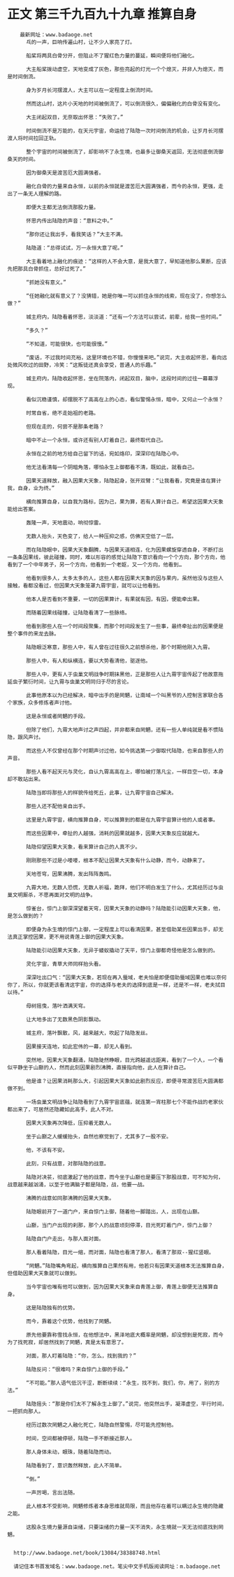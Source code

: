 # 正文 第三千九百九十九章 推算自身
        最新网址：www.badaoge.net
          乓的一声，巨响传遍山村，让不少人家亮了灯。
      
          船桨将两具白骨分开，但阻止不了猩红色力量的蔓延，瞬间便将他们融化。
      
          大主船桨拨动虚空，天地变成了灰色，那些亮起的灯光一个个熄灭，并非人为熄灭，而是时间倒流。
      
          身为岁月长河摆渡人，大主可以在一定程度上倒流时间。
      
          然而这山村，这片小天地的时间被倒流了，可以倒流很久，偏偏融化的白骨没有变化。
      
          大主闭起双目，无奈取出怀思：“失败了。”
      
          时间倒流不是万能的，在天元宇宙，命运给了陆隐一次时间倒流的机会，让岁月长河摆渡人将时间拉回正轨。
      
          整个宇宙的时间被倒流了，却影响不了永生境，也最多让御桑天返回，无法彻底倒流御桑天的时间。
      
          因为御桑天是渡苦厄大圆满强者。
      
          融化白骨的力量来自永恒，以前的永恒就是渡苦厄大圆满强者，而今的永恒，更强，走出了一条无人理解的路。
      
          即便大主都无法倒流那股力量。
      
          怀思内传出陆隐的声音：“意料之中。”
      
          “那你还让我出手，看我笑话？”大主不满。
      
          陆隐道：“总得试试，万一永恒大意了呢。”
      
          大主看着地上融化的痕迹：“这样的人不会大意，是我大意了，早知道他那么果断，应该先把那具白骨抓住，总好过死了。”
      
          “抓她没有意义。”
      
          “任她融化就有意义了？没猜错，她是你唯一可以抓住永恒的线索，现在没了，你想怎么做？”
      
          城主府内，陆隐看着怀思，淡淡道：“还有一个方法可以尝试，前辈，给我一些时间。”
      
          “多久？”
      
          “不知道，可能很快，也可能很慢。”
      
          “废话，不过我时间充裕，这里环境也不错，你慢慢来吧。”说完，大主收起怀思，看向远处微风吹过的田野，冷笑：“这叛徒还真会享受，普通人的乐趣。”
      
          城主府内，陆隐收起怀思，坐在院落内，闭起双目，脑中，这段时间的过往一幕幕浮现。
      
          看似沉稳谨慎，却摆脱不了高高在上的心态，看似警惕永恒，暗中，又何止一个永恒？
      
          时常自省，绝不走始祖的老路。
      
          但现在走的，何尝不是那条老路？
      
          暗中不止一个永恒，或许还有别人盯着自己，最终取代自己。
      
          永恒在之前的地方给自己留下的话，宛如烙印，深深印在陆隐心中。
      
          他无法看清每一个阴暗角落，哪怕永生上御都看不清，既如此，就看自己。
      
          因果天道释放，融入因果大天象，陆隐起身，张开双臂：“让我看看，究竟是谁在算计我，自身，业为终。”
      
          横向推算自身，以自我为路标，因为己，果为算，若有人算计自己，希望这因果大天象能给出答案。
      
          轰隆一声，天地震动，响彻惊雷。
      
          无数人抬头，天色变了，给人一种压抑之感，仿佛天空低了一层。
      
          而在陆隐眼中，因果大天象翻腾，与因果天道相连，化为因果螺旋穿透自身，不断打出一条条因果线，彼此碰撞，同时，难以形容的感觉让陆隐下意识看向一个个方向，那个方向，他看到了一个中年男子，另一个方向，他看到一个老妪，又一个方向，他看到…
      
          他看到很多人，太多太多的人，这些人都在因果大天象的因与果内，虽然他没与这些人接触，看都没看过，但因果大天象笼罩九霄宇宙，就可以让他看到。
      
          他本人是否看到不重要，一切的因果算计，有果就有因，有因，便能牵出果。
      
          而随着因果线碰撞，让陆隐看清了一些脉络。
      
          他看到那些人在一个时间段聚集，而那个时间段发生了一些事，最终牵扯出的因果便是整个事件的来龙去脉。
      
          陆隐眼泛寒意，那些人中，有人曾在过往很久之前想杀他，那个时期他刚入九霄。
      
          那些人中，有人和纵横连，要以大势看清他，驱逐他。
      
          那些人中，更有人于虫巢文明战争时期抹黑他，正是那些人让九霄宇宙传起了他故意拖延虫子繁衍时间，让九霄与虫巢文明同归于尽的言论。
      
          此事他原本以为已经解决，暗中出手的是罔魉，让南域一个叫黑爷的人控制言家联合各个家族，众多修炼者声讨他。
      
          这是永恒或者罔魉的手段。
      
          但除了他们，九霄大地声讨之声四起，并非都来自罔魉，还有一些人单纯就是看不惯陆隐，跟风声讨。
      
          而这些人不仅曾经在那个时期声讨过他，如今挑选第一少御取代陆隐，也来自那些人的声音。
      
          那些人看不起天元与灵化，自认九霄高高在上，哪怕被打落凡尘，一样目空一切，本身却不敢站出来。
      
          陆隐当即将那些人的样貌传给死丘，此事，让九霄宇宙自己解决。
      
          那些人还不配他亲自出手。
      
          这里是九霄宇宙，横向推算自身，可以推算到的都是在九霄宇宙算计他的人或者事。
      
          而这些因果中，牵扯的人越强，消耗的因果就越多，因果大天象反应就越大。
      
          陆隐仰望因果大天象，看来算计自己的人真不少。
      
          刚刚那些不过是小喽喽，根本不配让因果大天象有什么动静，而今，动静来了。
      
          天地苍穹，因果沸腾，发出阵阵轰鸣。
      
          九霄大地，无数人恐慌，无数人祈福，跪拜，他们不明白发生了什么，尤其经历过与虫巢文明厮杀，不愿再面对文明的战争。
      
          惊雀台，惊门上御深深望着天穹，因果大天象的动静吗？陆隐能引动因果大天象，他，是怎么做到的？
      
          即便身为永生境的惊门上御，一定程度上可以看清因果，甚至借助某些因果出手，却无法真正掌控因果，更不用说青莲上御的因果大天象。
      
          陆隐能引动因果大天象，无异于蝼蚁撬动了天平，惊门上御都奇怪他是怎么做到的。
      
          灵化宇宙，青草大师同样抬头看。
      
          深深吐出口气：“因果大天象，若现在再入蜃域，老夫怕是即便借助蜃域因果也难以奈何你了，所以，你就更该看清这宇宙，你的选择与老夫的选择到底是一样，还是不一样，老夫拭目以待。”
      
          母树摇曳，落叶洒满天穹。
      
          让大地多出了无数黑色阴影飘动。
      
          城主府，落叶飘散，风，越来越大，吹起了陆隐发丝。
      
          因果接天连地，如此宏伟的一幕，却无人看到。
      
          突然地，因果大天象翻涌，陆隐陡然睁眼，目光跨越遥远距离，看到了一个人，一个看似平静坐于山巅的人，然而此刻因果剧烈沸腾，直接指向他，此人在算计自己。
      
          他是谁？让因果消耗那么大，引起因果大天象如此剧烈反应，即便寻常渡苦厄大圆满都做不到。
      
          一场虫巢文明战争让陆隐看到了九霄宇宙底蕴，就连第一宵柱那七个不能作战的老家伙都出来了，可居然还隐藏如此高手，此人不对。
      
          因果大天象再次降低，压抑着无数人。
      
          坐于山巅之人缓缓抬头，自然也察觉到了，尤其多了一股不安。
      
          他，不该有不安。
      
          此刻，只有战意，对那陆隐的战意。
      
          陆隐对决苌，彻底激起了他的战意，而今坐于山巅也是要压下那股战意，可不知为何，战意越来越汹涌，以至于他满脑子都是陆隐，战，他要一战。
      
          沸腾的战意如同那沸腾的因果大天象。
      
          陆隐眼前开了一道门户，来自惊门上御，随着他一脚踏出，人，出现在山巅。
      
          山巅，当门户出现的刹那，那个人的战意顷刻停滞，目光死盯着门户，惊门上御？
      
          陆隐自门户走出，与那人面对面。
      
          那人看着陆隐，目光一缩，而对面，陆隐也看清了那人，看清了那双--猩红竖眼。
      
          “罔魉。”陆隐嘴角弯起，横向推算自己果然有用，他若只有因果天道根本无法推算自身，但借助因果大天象就可以做到。
      
          当今宇宙也唯有他可以做到，因为因果大天象来自青莲上御，青莲上御便无法推算自身。
      
          这是陆隐独有的优势。
      
          而今，靠着这个优势，他找到了罔魉。
      
          原先他要靠称雪找永恒，在他想法中，黑泽地底大概率是罔魉，却没想到是死寂，而今为了找死寂，却居然找到了罔魉，真是太有意思了。
      
          对面，那人盯着陆隐：“你，怎么，找到我的？”
      
          陆隐反问：“很难吗？来自惊门上御的手段。”
      
          “不可能。”那人语气低沉干涩，断断续续：“永生，找不到，我们，你，用了，别的方法。”
      
          陆隐摇头：“那是你们太不了解永生上御了。”说完，他突然出手，凝滞虚空，平行时间，一把抓向那人。
      
          经历过数次罔魉之人融化死亡，陆隐自然警惕，尽可能先控制他。
      
          时间，空间都被停顿，陆隐一手不断接近那人。
      
          那人身体未动，眼珠，随着陆隐而动。
      
          陆隐看到了，意识轰然释放，此人不简单。
      
          “倒。”
      
          一声厉喝，言出法随。
      
          此人根本不受影响，罔魉修炼者本身思维就局限，而且他存在着可以瞒过永生境的隐藏之能。
      
          这股永生境力量源自柒绪，只要柒绪的力量一天不消失，永生境就一天无法彻底找到罔魉。
      
      
      http://www.badaoge.net/book/13084/38388748.html
      
      请记住本书首发域名：www.badaoge.net。笔尖中文手机版阅读网址：m.badaoge.net